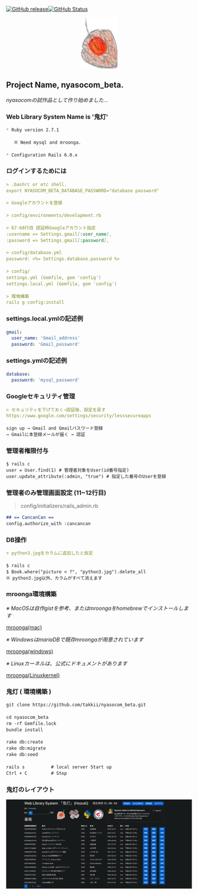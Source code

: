 [![GitHub release](https://img.shields.io/github/release/takkii/nyasocom_beta.svg?style=flat)](GitHub)[![GitHub Status](https://img.shields.io/github/last-commit/takkii/nyasocom_beta.svg?style=flat)](GitHub)

<div align="center"><img src="https://github.com/takkii/nyasocom_beta/blob/master/public/images/hozuki.png" alt="hozuki" title="logo"></div>

## Project Name, nyasocom_beta.

*nyasocomの試作品として作り始めました...*

### Web Library System Name is '鬼灯'

```markdown
* Ruby version 2.7.1

   ※ Need mysql and mroonga.

* Configuration Rails 6.0.x
```

### ログインするためには

```markdown
> .bashrc or etc shell. 
export NYASOCOM_BETA_DATABASE_PASSWORD="database password"

> Googleアカウントを登録

> config/environments/development.rb

> 67-68行目 認証時Googleアカウント指定
:username => Settings.gmail[:user_name],
:password => Settings.gmail[:password],

> config/database.yml
password: <%= Settings.database.password %>

> config/
settings.yml (Gemfile, gem 'config')
settings.local.yml (Gemfile, gem 'config')

> 環境構築
rails g config:install 
```

### settings.local.ymlの記述例

```yml
gmail:
  user_name: 'Gmail_address'
  password: 'Gmail_password'
```

### settings.ymlの記述例

```yml
database:
  password: 'mysql_password'
```

### Googleセキュリティ管理

```markdown
> セキュリティを下げておく→認証後、設定を戻す
https://www.google.com/settings/security/lesssecureapps

sign up → Gmail and Gmailパスワード登録
→ Gmailに本登録メールが届く → 認証
```

### 管理者権限付与

```markdown
$ rails c
user = User.find(1) # 管理者対象をUser(id番号指定)
user.update_attribute(:admin, "true") # 指定した番号のUserを登録
```

### 管理者のみ管理画面設定 (11~12行目)

> config/initializers/rails_admin.rb

```markdown
## == CancanCan ==
config.authorize_with :cancancan
```

### DB操作

```markdown
> python3.jpgをカラムに追加したと仮定

$ rails c
$ Book.where("picture < ?", "python3.jpg").delete_all
※ python3.jpg以外、カラムがすべて消えます
```

### mroonga環境構築
*※ MacOSは自作gistを参考、またはmroongaをhomebrewでインストールします* 

[mroonga(mac)](https://gist.github.com/takkii/5b6110b6643e28593842102c39fba0e5)

*※ WindowsはmariaDBで既存mroongaが用意されています*

[mroonga(windows)](https://github.com/mroonga/mroonga/releases)

*※ Linuxカーネルは、公式にドキュメントがあります*

[mroonga(Linuxkernel)](https://mroonga.org/ja/docs/install.html)

### 鬼灯 ( 環境構築 )

```markdown
git clone https://github.com/takkii/nyasocom_beta.git

cd nyasocom_beta
rm -rf Gemfile.lock
bundle install

rake db:create
rake db:migrate
rake db:seed

rails s          # local server Start up
Ctrl + C         # Stop
```

### 鬼灯のレイアウト

![鬼灯レイアウト](https://github.com/takkii/nyasocom_beta/blob/master/public/images/hozuki_mt13.png)
